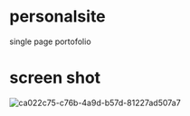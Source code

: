 # personalsite
single page portofolio

# screen shot
![ca022c75-c76b-4a9d-b57d-81227ad507a7](https://user-images.githubusercontent.com/85928258/150653145-c5fc4898-7b03-4214-9cb1-a55528f7afcc.png)

